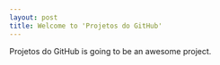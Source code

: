 ```yaml
---
layout: post
title: Welcome to 'Projetos do GitHub'
---
```


Projetos do GitHub is going to be an awesome project.
